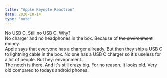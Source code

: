 ```yaml
---
title: "Apple Keynote Reaction"
date: 2020-10-14
type: "note"
---
```


No USB C. Still no USB C. Why?  
No charger and no headphones in the box. Because of ~~the environment~~ money.  
Apple says that everyone has a charger allready. But then they ship a USB C to lightning cable in the box. No one has a USB C charger so it's useless for a lot of people. But hey: environment.  
The notch is there. And it's still crazy big. For no reason. It looks old. Very old compared to todays android phones.  
